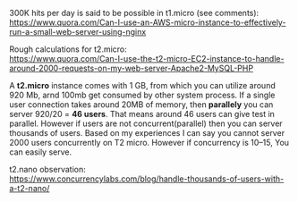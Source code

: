 
300K hits per day is said to be possible in t1.micro (see comments):  
https://www.quora.com/Can-I-use-an-AWS-micro-instance-to-effectively-run-a-small-web-server-using-nginx

Rough calculations for t2.micro:  
https://www.quora.com/Can-I-use-the-t2-micro-EC2-instance-to-handle-around-2000-requests-on-my-web-server-Apache2-MySQL-PHP

A **t2.micro** instance comes with 1 GB, from which you can utilize around 920 Mb, arnd 100mb get consumed by other system process. 
If a single user connection takes around 20MB of memory, 
then **parallely** you can server 920/20 = **46 users**. That means around 46 users can give test in parallel. 
However if users are not concurrent(parallel) then you can server thousands of users. 
Based on my experiences I can say you cannot server 2000 users concurrently on T2 micro. However if concurrency is 10–15, You can easily serve.


t2.nano observation:  
https://www.concurrencylabs.com/blog/handle-thousands-of-users-with-a-t2-nano/
